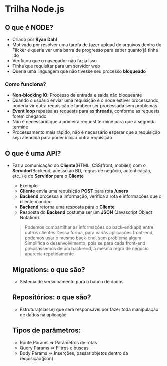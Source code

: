 # Trilha Node.js

## O que é NODE?
- Criado por __Ryan Dahl__
- Motivado por resolver uma tarefa de fazer upload de arquivos dentro do Flicker e queria ver uma barra de progresso para saber quanto já tinha ido
- Verificou que o navegador não fazia isso
- Tinha que requisitar para um servidor web
- Queria uma linguagem que não tivesse seu processo __bloqueado__
### Como funciona?
- __Non-blocking IO__: Processo de entrada e saída não bloqueante
- Quando o usuário enviar uma requisição e o node estiver processando, poderia vir outra requisição e também ser processada sem problemas
- __Event loop__ repassa as requests para as __threads__, conforme as requests forem chegando
- Não é necessário que a primeira request termine para que a segunda termine
- Processamento mais rápido, não é necessário esperar que a requisição seja atendida para poder iniciar outra requisição

## O que é uma API?
- Faz a comunicação do __Cliente__(HTML, CSS(front, mobile)) com o __Servidor__(Backend, acesso ao BD, regras de negócio, autenticação, etc..) e do __Servidor__ para o __Cliente__
  - Exemplo:
  - __Cliente__ envia uma requisição __POST__ para rota __/users__
  - __Backend__ processa a informação, verifica a rota e informações que o cliente mandou
  - __Backend__ retorna uma resposta para o __Cliente__
  - Resposta do __Backend__ costuma ser um __JSON__ (Javascript Object Notation)
  > Podemos compartilhar as informações do back-end(api) entre outros clientes
  > Dessa forma, para variás aplicações front-end, podemos usar o mesmo back-end, sem problema algum
  > Simplifica o desenvolvimento, pois se para cada front-end precisassemos de um back-end, a mesma regra de negócio aparecia repetidamente

  ## Migrations: o que são?
  - Sistema de versionamento para o banco de dados

  ## Repositórios: o que são?
  - Estrutura(classe) que será responsável por fazer toda manipulação de dados na aplicação

  ## Tipos de parâmetros:
  - Route Params => Parâmetros de rotas
  - Query Params => Filtros e buscas
  - Body Params => Inserções, passar objetos dentro da requisição(json)



